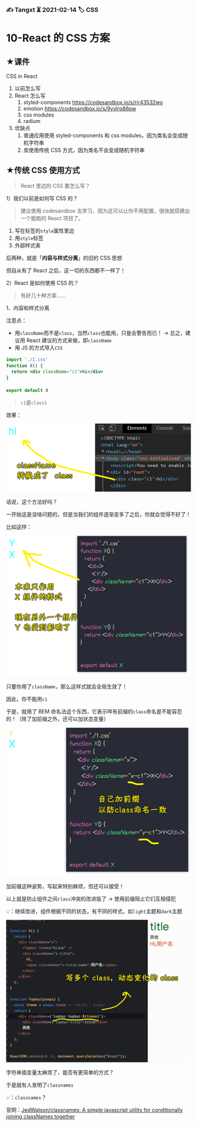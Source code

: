 ### ✍️ Tangxt ⏳ 2021-02-14 🏷️ CSS

# 10-React 的 CSS 方案

## ★课件

CSS in React

1. 以前怎么写
2. React 怎么写
   1. styled-components <https://codesandbox.io/s/rjr43532wo>
   2. emotion <https://codesandbox.io/s/9yvlrp86pw>
   3. css modules
   4. radium
3. 优缺点
   1. 普通应用使用 styled-components 和 css modules，因为类名会变成随机字符串
   2. 库使用传统 CSS 方式，因为类名不会变成随机字符串

## ★传统 CSS 使用方式

> React 里边的 CSS 要怎么写？

1）我们以前是如何写 CSS 的？

> 建议使用 codesandbox 去学习，因为这可以让你不用配置，很快就搭建出一个能跑的 React 项目了。

1. 写在标签的`style`属性里边
2. 用`style`标签
3. 外部样式表

后两种，就是「**内容与样式分离**」的旧的 CSS 思想

但自从有了 React 之后，这一切的东西都不一样了！

2）React 是如何使用 CSS 的？

> 有好几十种方案……

1、内容和样式分离

注意点：

- 用`className`而不是`class`，当然`class`也能用，只是会警告而已！ -> 总之，建议用 React 建议的方式来做，即`className`
- 用 JS 的方式导入`CSS`

``` jsx
import './1.css'
function X() {
  return <div className="c1">hi</div>
}

export default X
```

> `c1`是`class1`

效果：

![效果](assets/img/2021-02-15-10-17-13.png)

话说，这个方法好吗？

一开始这是没啥问题的，但是当我们的组件逐渐变多了之后，你就会觉得不好了！

比如这样：

![受影响](assets/img/2021-02-15-10-23-35.png)

只要你用了`className`，那么这样式就会全局生效了！

因此，你不能用`c1`

于是，就用了 BEM 命名法这个东西，它表示咩有前缀的`class`命名是不能容忍的！（除了加前缀之外，还可以加状态变量）

![class命名](assets/img/2021-02-15-16-47-31.png)

加前缀这种姿势，写起来特别麻烦，但还可以接受！

以上就是防止组件之间`class`冲突的改进版了 -> 使用前缀阻止它们互相侵犯

💡：继续改进，组件根据不同的状态，有不同的样式，如`light`主题和`dark`主题

![class](assets/img/2021-02-15-16-53-50.png)

字符串插变量太麻烦了，能否有更简单的方式？

于是就有人发明了`classnames`

💡：`classnames`？

官网：[JedWatson/classnames: A simple javascript utility for conditionally joining classNames together](https://github.com/JedWatson/classnames)








